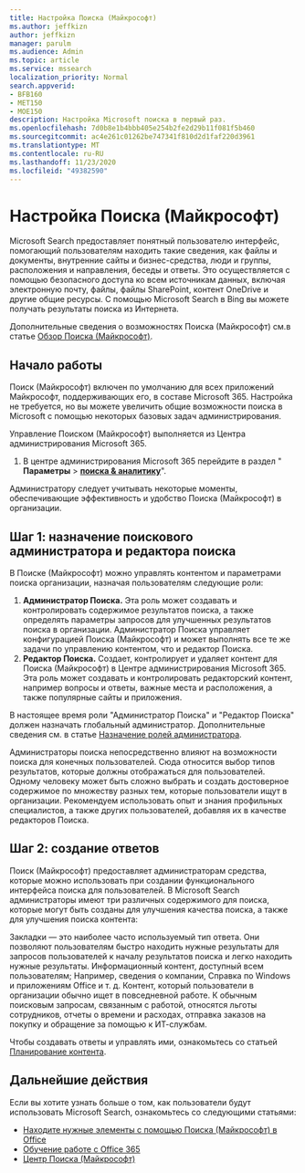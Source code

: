 ```yaml
---
title: Настройка Поиска (Майкрософт)
ms.author: jeffkizn
author: jeffkizn
manager: parulm
ms.audience: Admin
ms.topic: article
ms.service: mssearch
localization_priority: Normal
search.appverid:
- BFB160
- MET150
- MOE150
description: Настройка Microsoft поиска в первый раз.
ms.openlocfilehash: 7d0b8e1b4bbb405e254b2fe2d29b11f081f5b460
ms.sourcegitcommit: ac4e261c01262be747341f810d2d1faf220d3961
ms.translationtype: MT
ms.contentlocale: ru-RU
ms.lasthandoff: 11/23/2020
ms.locfileid: "49382590"
---
```

# <a name="set-up-microsoft-search"></a>Настройка Поиска (Майкрософт)

Microsoft Search предоставляет понятный пользователю интерфейс, помогающий пользователям находить такие сведения, как файлы и документы, внутренние сайты и бизнес-средства, люди и группы, расположения и направления, беседы и ответы. Это осуществляется с помощью безопасного доступа ко всем источникам данных, включая электронную почту, файлы, файлы SharePoint, контент OneDrive и другие общие ресурсы. С помощью Microsoft Search в Bing вы можете получать результаты поиска из Интернета.

Дополнительные сведения о возможностях Поиска (Майкрософт) см.в статье [Обзор Поиска (Майкрософт)](overview-microsoft-search.md).

## <a name="get-started"></a>Начало работы

Поиск (Майкрософт) включен по умолчанию для всех приложений Майкрософт, поддерживающих его, в составе Microsoft 365. Настройка не требуется, но вы можете увеличить общие возможности поиска в Microsoft с помощью некоторых базовых задач администрирования.

Управление Поиском (Майкрософт) выполняется из Центра администрирования Microsoft 365.

1. В центре администрирования Microsoft 365 перейдите в раздел " **Параметры**  >  [**поиска & аналитику**](https://admin.microsoft.com/Adminportal/Home#/MicrosoftSearch)".

Администратору следует учитывать некоторые моменты, обеспечивающие эффективность и удобство Поиска (Майкрософт) в организации.

## <a name="step-1-assign-search-admin-and-search-editor"></a>Шаг 1: назначение поискового администратора и редактора поиска

В Поиске (Майкрософт) можно управлять контентом и параметрами поиска организации, назначая пользователям следующие роли:

1. **Администратор Поиска.** Эта роль может создавать и контролировать содержимое результатов поиска, а также определять параметры запросов для улучшенных результатов поиска в организации. Администратор Поиска управляет конфигурацией Поиска (Майкрософт) и может выполнять все те же задачи по управлению контентом, что и редактор Поиска.
2. **Редактор Поиска.** Создает, контролирует и удаляет контент для Поиска (Майкрософт) в Центре администрирования Microsoft 365. Эта роль может создавать и контролировать редакторский контент, например вопросы и ответы, важные места и расположения, а также популярные сайты и приложения.

В настоящее время роли "Администратор Поиска" и "Редактор Поиска" должен назначать глобальный администратор. Дополнительные сведения см. в статье [Назначение ролей администратора](https://docs.microsoft.com/office365/admin/add-users/assign-admin-roles?view=o365-worldwide).

Администраторы поиска непосредственно влияют на возможности поиска для конечных пользователей. Сюда относится выбор типов результатов, которые должны отображаться для пользователей. Одному человеку может быть сложно выбрать и создать достоверное содержимое по множеству разных тем, которые пользователи ищут в организации. Рекомендуем использовать опыт и знания профильных специалистов, а также других пользователей, добавляя их в качестве редакторов Поиска.

## <a name="step-2-create-answers"></a>Шаг 2: создание ответов

Поиск (Майкрософт) предоставляет администраторам средства, которые можно использовать при создании функционального интерфейса поиска для пользователей. В Microsoft Search администраторы имеют три различных содержимого для поиска, которые могут быть созданы для улучшения качества поиска, а также для улучшения поиска контента:

Закладки — это наиболее часто используемый тип ответа. Они позволяют пользователям быстро находить нужные результаты для запросов пользователей к началу результатов поиска и легко находить нужные результаты.
Информационный контент, доступный всем пользователям; Например, сведения о компании, Справка по Windows и приложениям Office и т. д. Контент, который пользователи в организации обычно ищет в повседневной работе. К обычным поисковым запросам, связанным с работой, относятся льготы сотрудников, отчеты о времени и расходах, отправка заказов на покупку и обращение за помощью к ИТ-службам.

Чтобы создавать ответы и управлять ими, ознакомьтесь со статьей [Планирование контента](plan-your-content.md).

## <a name="next-steps"></a>Дальнейшие действия

Если вы хотите узнать больше о том, как пользователи будут использовать Microsoft Search, ознакомьтесь со следующими статьями:

- [Находите нужные элементы с помощью Поиска (Майкрософт) в Office](https://support.office.com/article/find-what-you-need-with-microsoft-search-in-office-2457d4d8-48a8-4ad4-ab89-5a0657aa8446)
- [Обучение работе с Office 365](https://support.office.com/office-training-center)
- [Центр Поиска (Майкрософт)](https://support.office.com/article/-working-title-microsoft-search-center-b8bf5a2c-7515-40a9-9a6a-b8ed382c86bc)
